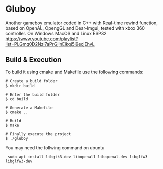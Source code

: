 # Gluboy
Another gameboy emulator coded in C++ with Real-time rewind function, based on OpenAL, OpengGL and Dear-Imgui, tested with xbox 360 controller. On Windows MacOS and Linux ESP32
https://www.youtube.com/playlist?list=PLGmq0D2Nzi7aPrGjlnEikqj5I9ecjEhvL

## Build & Execution

To build it using cmake and Makefile use the following commands:

```shell
# Create a build folder
$ mkdir build

# Enter the build folder
$ cd build

# Generate a Makefile
$ cmake ..

# Build
$ make

# Finally execute the project
$ ./gluboy
``` 
You may need the follwing command on ubuntu
```shell
 sudo apt install libgtk3-dev libopenal1 libopenal-dev libglfw3 libglfw3-dev
 
``` 
